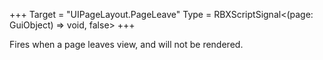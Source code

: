 +++
Target = "UIPageLayout.PageLeave"
Type = RBXScriptSignal<(page: GuiObject) => void, false>
+++

Fires when a page leaves view, and will not be rendered.